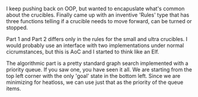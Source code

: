 I keep pushing back on OOP, but wanted to encapuslate what's common about the crucibles.
Finally came up with an inventive 'Rules' type that has three functions telling if a crucible
needs to move forward, can be turned or stopped. 

Part 1 and Part 2 differs only in the rules for the small and ultra crucibles. I would
probably use an interface with two implementations under normal cicrumstances, but this 
is AoC and I started to think like an Elf.

The algorithmic part is a pretty standard graph search implemented with a priority queue.
If you saw one, you have seen it all. We are starting from the top left corner with the 
only 'goal' state in the bottom left. Since we are minimizing for heatloss, we can use 
just that as the priority of the queue items.